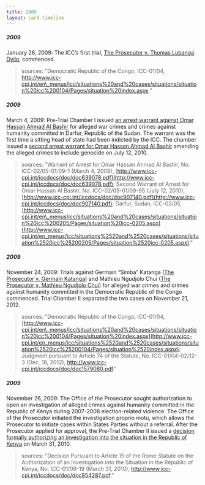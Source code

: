 ```yaml
---
title: 2009
layout: card-timeline
---
```

##### 2009

January 26, 2009: The ICC’s first trial, [The Prosecutor v. Thomas Lubanga Dyilo](http://www.icc-cpi.int/en_menus/icc/situations%2520and%2520cases/situations/situation%2520icc%25200104/related%2520cases/icc%25200104%25200106/Pages/democratic%2520republic%2520of%2520the%2520congo.aspx), commenced.

> sources: "Democratic Republic of the Congo, ICC-01/04, http://www.icc-cpi.int/en\_menus/icc/situations%20and%20cases/situations/situation%20icc%200104/Pages/situation%20index.aspx." 


##### 2009

March 4, 2009: Pre-Trial Chamber I issued [an arrest warrant against Omar Hassan Ahmad Al Bashir](http://www.icc-cpi.int/iccdocs/doc/doc639078.pdf) for alleged war crimes and crimes against humanity committed in Darfur, Republic of the Sudan. The warrant was the first time a sitting head of state had been indicted by the ICC. The chamber issued a [second arrest warrant for Omar Hassan Ahmad Al Bashir](http://www.icc-cpi.int/iccdocs/doc/doc639078.pdf) amending the alleged crimes to include genocide on July 12, 2010.

> sources: "Warrant of Arrest for Omar Hassan Ahmad Al Bashir, No. ICC-02/05-01/09-1 (March 4, 2009), [http://www.icc-cpi.int/iccdocs/doc/doc639078.pdf](http://www.icc-cpi.int/iccdocs/doc/doc639078.pdf); Second Warrant of Arrest for Omar Hassan Al Bashir, No. ICC-02/05-01/09-95 (July 12, 2010), [http://www.icc-cpi.int/iccdocs/doc/doc907140.pdf](http://www.icc-cpi.int/iccdocs/doc/doc907140.pdf); Darfur, Sudan, ICC-02/05, [http://www.icc-cpi.int/en\_menus/icc/situations%20and%20cases/situations/situation%20icc%200205/Pages/situation%20icc-0205.aspx](http://www.icc-cpi.int/en_menus/icc/situations%2520and%2520cases/situations/situation%2520icc%25200205/Pages/situation%2520icc-0205.aspx)." 


##### 2009

November 24, 2009: Trials against Germain “Simba” Katanga ([The Prosecutor v. Germain Katanga](http://www.icc-cpi.int/en_menus/icc/situations%2520and%2520cases/situations/situation%2520icc%25200104/related%2520cases/icc%25200104%25200107/Pages/democratic%2520republic%2520of%2520the%2520congo.aspx)) and Mathieu Ngudjolo Chui ([The Prosecutor v. Mathieu Ngudjolo Chui](http://www.icc-cpi.int/en_menus/icc/situations%2520and%2520cases/situations/situation%2520icc%25200104/related%2520cases/ICC-01-04-02-12/Pages/default.aspx)) for alleged war crimes and crimes against humanity committed in the Democratic Republic of the Congo commenced. Trial Chamber II separated the two cases on November 21, 2012.

> sources: "Democratic Republic of the Congo, ICC-01/04, [http://www.icc-cpi.int/en\_menus/icc/situations%20and%20cases/situations/situation%20icc%200104/Pages/situation%20index.aspx](http://www.icc-cpi.int/en_menus/icc/situations%2520and%2520cases/situations/situation%2520icc%25200104/Pages/situation%2520index.aspx); Judgment pursuant to Article 74 of the Statute, No. ICC-01/04-02/12-3 (Dec. 18, 2012), http://www.icc-cpi.int/iccdocs/doc/doc1579080.pdf." 


##### 2009

November 26, 2009: The Office of the Prosecutor sought authorization to open an investigation of alleged crimes against humanity committed in the Republic of Kenya during 2007-2008 election-related violence. The Office of the Prosecutor initiated the investigation proprio motu, which allows the Prosecutor to initiate cases within States Parties without a referral. After the Prosecutor applied for approval, the Pre-Trial Chamber II issued a [decision formally authorizing an investigation into the situation in the Republic of Kenya](http://www.icc-cpi.int/iccdocs/doc/doc854287.pdf) on March 31, 2010.

> sources: "Decision Pursuant to Article 15 of the Rome Statute on the Authorization of an Investigation into the Situation in the Republic of Kenya, No. ICC-01/09-19 (March 31, 2010), http://www.icc-cpi.int/iccdocs/doc/doc854287.pdf." 